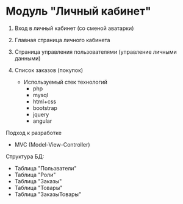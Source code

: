 # Модуль "Личный кабинет"

1. Вход в личный кабинет (со сменой аватарки)
2. Главная страница личного кабинета
3. Страница управления пользователями (управление личными данными)
4. Список заказов (покупок)


    - Используемый стек технологий
        - php
        - mysql
        - html+css
        - bootstrap
        - jquery
        - angular
 
Подход к разработке
- MVC (Model-View-Controller)

Структура БД:
- Таблица "Пользватели"        
- Таблица "Роли"        
- Таблица "Заказы"        
- Таблица "Товары"        
- Таблица "ЗаказыТовары"
